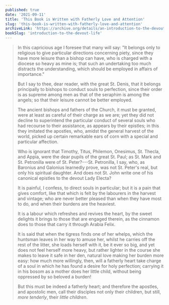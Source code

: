 ```yaml
---
published: true
date: '2021-09-11'
title: 'This Book is Written with Fatherly Love and Attention'
slug: 'this-book-is-written-with-fatherly-love-and-attention'
archiveLink: 'https://archive.org/details/an-introduction-to-the-devout-life/page/n13?view=theater'
bookSlug: 'introduction-to-the-devout-life'
---
```


> In this capricious age I foresee that many will say: "It belongs only to religious to give particular directions concerning piety, since they have more leisure than a bishop can have, who is charged with a diocese so heavy as mine is; that such an undertaking too much distracts the understanding, which should be employed in affairs of importance."
>
> But I say to thee, dear reader, with the great St. Denis, that it belongs principally to bishops to conduct souls to perfection, since their order is as supreme among men as that of the seraphim is among the angels; so that their leisure cannot be better employed.
>
> The ancient bishops and fathers of the Church, it must be granted, were at least as careful of their charge as we are; yet they did not decline to superintend the particular conduct of several souls who had recourse to their assistance, as appears by their epistles; in this they imitated the apostles, who, amidst the general harvest of the world, picked up certain remarkable ears of corn with a special and particular affection.
>
> Who is ignorant that Timothy, Titus, Philemon, Onesimus, St. Thecla, and Appia, were the dear pupils of the great St. Paul; as St. Mark and St. Petronilla were of St. Peter?---St. Petronilla, I say, who, as Baronius and Galonius learnedly prove, was not St. Peter's real, but only his spiritual daughter. And does not St. John write one of his canonical epistles to the devout Lady Electa?
>
> It is painful, I confess, to direct souls in particular; but it is a pain that gives comfort, like that which is felt by the labourers in the harvest and vintage; who are never better pleased than when they have most to do, and when their burdens are the heaviest.
>
> It is a labour which refreshes and revives the heart, by the sweet delights it brings to those that are engaged therein, as the cinnamon does to those that carry it through Arabia Felix.
>
> It is said that when the tigress finds one of her whelps, which the huntsman leaves in her way to amuse her, whilst he carries off the rest of the litter, she loads herself with it, be it ever so big, and yet does not feel herself more heavy, but rather lighter in the course she makes to leave it safe in her den, natural love making her burden more easy: how much more willingly, then, will a fatherly heart take charge of a soul in which he has found a desire for holy perfection; carrying it in his bosom as a mother does her little child, without being oppressed by so beloved a burden!
>
> But this must be indeed a fatherly heart; and therefore the apostles, and apostolic men, call their disciples not only their children, but still, *more tenderly*, their *little children*.